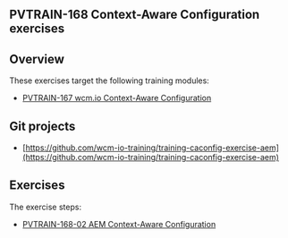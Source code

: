 ## PVTRAIN-168 Context-Aware Configuration exercises

## Overview

These exercises target the following training modules:

* [PVTRAIN-167 wcm.io Context-Aware Configuration](PVTRAIN-167-wcm.io-Context-Aware-Configuration.html)

## Git projects

*   [https://github.com/wcm-io-training/training-caconfig-exercise-aem](https://github.com/wcm-io-training/training-caconfig-exercise-aem)

## Exercises

The exercise steps:

* [PVTRAIN-168-02 AEM Context-Aware Configuration](PVTRAIN-168-02-AEM-Context-Aware-Configuration.html)
